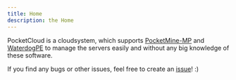 ```yaml
---
title: Home
description: the Home
---
```


PocketCloud is a cloudsystem, which supports <a href="https://github.com/pmmp/PocketMine-MP" target="_blank">PocketMine-MP</a> and <a href="https://github.com/WaterdogPE/WaterdogPE/" target="_blank">WaterdogPE</a> to manage the servers easily and without any big knowledge of these software.

If you find any bugs or other issues, feel free to create an <a href="https://github.com/PocketCloudSystem/PocketCloud/issues/new/choose" target="_blank">issue</a>! :)